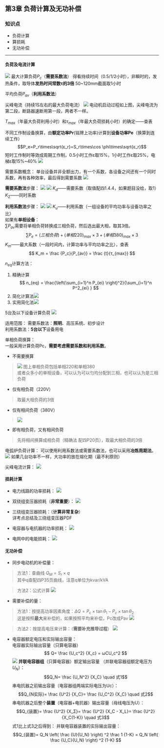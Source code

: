 ## 第3章 负荷计算及无功补偿
### 知识点
- 负荷计算
- 算损耗
- 无功补偿

---

#### 负荷及电流计算
![](https://ddns.smpi.top:10000/md_attachments/Pasted%20image%2020211123113653.png)
最大计算负荷$P_c$（**需要系数法**）
得看持续时间（0.5/1/2小时），非瞬时的，发热条件，取导体**发热时间常数τ的3倍**
50~120mm截面取1小时

平均负荷$P_{av}$（**利用系数法**）

尖峰电流（持续1S左右的最大负荷电流）
![](https://ddns.smpi.top:10000/md_attachments/Pasted%20image%2020211123114100.png)
电动机启动过程如上图，尖峰电流为第二段，断路器速断用第一段，两者不一样。

$T_{max}$（年最大负荷利用小时）和$τ_{max}$（年最大负荷损耗小时）的确定——查表

不同工作制设备换算，由**额定功率Pr**(铭牌上功率)计算到**设备功率Pe**（换算到连续工作）
$$P_e=P_r\times\sqrt{ε_r}=S_r\times\cos \phi\times\sqrt{ε_r}$$
短时工作制时等效成周期工作制，0.5小时工作ε取15%，1小时工作ε取25%，电梯ε取15%~40%
![](https://ddns.smpi.top:10000/md_attachments/Pasted%20image%2020211123135447.png)

需要系数概念：
单台设备并非全额出力，有一个系数，各设备之间还有一个同时系数，再有各种效率，最后得到需要系数
![](https://ddns.smpi.top:10000/md_attachments/Pasted%20image%2020211123142640.png)

**需要系数法**步骤：
![](https://ddns.smpi.top:10000/md_attachments/Pasted%20image%2020211123143607.png)
![](https://ddns.smpi.top:10000/md_attachments/Pasted%20image%2020211123225617.png)
$K_d$——需要系数（取值配四1.4.4，如果题目没给，取1）  
$K_Σ$——同时系数

**利用系数法**步骤：
![](https://ddns.smpi.top:10000/md_attachments/Pasted%20image%2020211123144716.png)
![](https://ddns.smpi.top:10000/md_attachments/Pasted%20image%2020211123223835.png)
$K_u$——利用系数（一组设备的平均功率与设备功率之比）  
如果有**单相设备**：  
$\sum P_{av}$需要将单相负荷转换成三相负荷，然后选出最大相，取其3倍。  
$$\sum P_e=(三相负荷)+(单相220)_{max} \times 3+(单相380)_{max} \times 3$$
$K_m$——最大系数（一段时间内，计算功率与平均功率之比），查表
$$ K_m = \frac {P_c}{P_{av}} = \frac {t}{τ_{max}} $$

$n_{eq}$计算方法：
1. 精确计算
	$$ n_{eq} = \frac{\left(\sum_{i=1}^n P_{ei} \right)^2}{\sum_{i=1}^n P^2_{ei} } $$
2. 简化计算法![](https://ddns.smpi.top:10000/md_attachments/Pasted%20image%2020211123230311.png)
3. 实用简化法![](https://ddns.smpi.top:10000/md_attachments/Pasted%20image%2020211123225807.png)

5台及以下设备计算负荷
![](https://ddns.smpi.top:10000/md_attachments/Pasted%20image%2020211129104508.png)

适用范围：
需要系数法：**照明**、高压系统、初步设计  
利用系数法：**5台以下**设备用电

单相负荷换算：  
一般采用计算负荷Pc，**需要考虑需要系数和利用系数**。
- 不需要换算

> ![](https://ddns.smpi.top:10000/md_attachments/Pasted%20image%2020211128105334.png)
> 图上单相负荷包括单相220和单相380  
>  或者众多小的单相设备，可以认为可以匀均分配到三相，也可以认为是三相负荷
- 仅有相负荷（220V）
> 取最大相负荷的3倍
- 仅有相间负荷（380V）
> ![](https://ddns.smpi.top:10000/md_attachments/Pasted%20image%2020211128110132.png)
- 即有相负荷，又有相间负荷
> 先将相间换算成相负荷（精确法 配四P20页），取最大相负荷的3倍

电弧炉负荷计算：
可以使用利用系数法或需要系数法，也可以采用**冶炼周期法**。
![](https://ddns.smpi.top:10000/md_attachments/Pasted%20image%2020211128115211.png)
如果几台功率不一样，大功率的放在熔化期（最不利原则）

尖峰电流计算：
![](https://ddns.smpi.top:10000/md_attachments/Pasted%20image%2020211128120319.png)

#### 损耗计算
- 电力线路的功率损耗：
![](https://ddns.smpi.top:10000/md_attachments/Pasted%20image%2020211128122115.png)

- 双绕组变压器损耗（**非常重要**）：
![](https://ddns.smpi.top:10000/md_attachments/Pasted%20image%2020211128124640.png)

- 三绕组变压器损耗：（**计算非常复杂**）  
详考点总结及三绕组变压器PDF

- 电容器与电抗器的功率损耗：
![](https://ddns.smpi.top:10000/md_attachments/Pasted%20image%2020211128131252.png)

- 电网中的电能损耗：
![](https://ddns.smpi.top:10000/md_attachments/Pasted%20image%2020211128131817.png)

#### 无功补偿
- 同步电动机的补偿量：
> 方法1：查曲线
> $Q_M = S_r \times q$   
> 其中q查配四P35页曲线，注意q单位为kvar/kVA

> 方法2：公式计算
> ![](https://ddns.smpi.top:10000/md_attachments/Pasted%20image%2020211128140047.png)

- 需要补偿的量：
> 方法1：按提高功率因素角度：$ΔQ=P_c \times \tan θ_1 - P_c \times \tan θ_2$  
> 这是按照**最大**来补偿的，如果按照平均来补偿，Pc改成Pav
> ![](https://ddns.smpi.top:10000/md_attachments/Pasted%20image%2020211128142025.png)

> 方法2：按提高电压来计算：（**需要补充推导过程**）
> ![](https://ddns.smpi.top:10000/md_attachments/Pasted%20image%2020211128142102.png)

- 电容器额定电压和实际输出容量：  
电容器实际输出容量（只算电容器）
$$ Q= \frac {U_c^2} {X_c} = ωCU_c^2 $$
![](https://ddns.smpi.top:10000/md_attachments/Pasted%20image%2020211226224213.png)
**并联电容器组**（只算电容器）额定输出容量 （并联电容器组额定电压为$U_N$）：
$$Q_N= \frac {U_N^2} {X_C} \quad 式1$$
串电抗器之前输出容量（电容器组两端实际电压为Uc）：
$$Q_{N实际}= \frac {U^2} {X_C}= \frac {U_C^2} {X_C} \quad 式2$$
串电抗器之后整个**装置**（电容器+电抗器）输出容量（母线电压为U）：
$$Q_{装置}= \frac {U^2} {X_Σ}= \frac {U^2} {X_C - X_L}= \frac {U^2} {X_C(1-K)} \quad 式3$$
式1比上式3之后得到：
并联电容器装置的实际输出容量：
$$Q_{装置}= Q_N \left( \frac {U}{U_N} \right) ^2 \frac 1 {1-K} = Q_N \left( \frac {U_C}{U_N} \right) ^2 (1-K)  $$